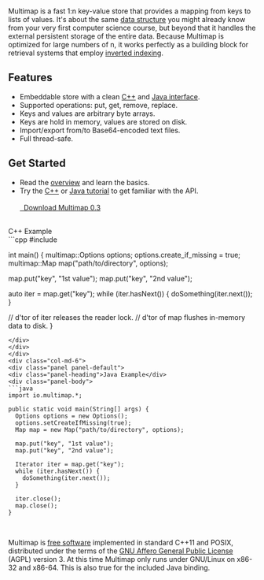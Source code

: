<br>

Multimap is a fast 1:n key-value store that provides a mapping from keys to lists of values. It's about the same <a href="https://en.wikipedia.org/wiki/Multimap" target="_blank">data structure</a> you might already know from your very first computer science course, but beyond that it handles the external persistent storage of the entire data. Because Multimap is optimized for large numbers of n, it works perfectly as a building block for retrieval systems that employ <a href="https://en.wikipedia.org/wiki/Inverted_index" target="_blank">inverted indexing</a>.

<div class="row">
  <div class="col-md-6">
    <h2>Features</h2>
    <ul>
    <li>Embeddable store with a clean <a href="cppreference">C++</a> and <a href="javareference">Java interface</a>.</li>
    <li>Supported operations: put, get, remove, replace.</li>
    <li>Keys and values are arbitrary byte arrays.</li>
    <li>Keys are hold in memory, values are stored on disk.</li>
    <li>Import/export from/to Base64-encoded text files.</li>
    <li>Full thread-safe.</li>
    </ul>
  </div>
  <div class="col-md-6">
    <h2>Get Started</h2>
    <ul>
    <li>Read the <a href="overview/">overview</a> and learn the basics.</li>
    <li>Try the <a href="cpptutorial">C++</a> or <a href="javatutorial">Java tutorial</a> to get familiar with the API.</li>
    <br>
    <a class="btn btn-default btn-lg" href="downloadv03/" role="button"><span class="glyphicon glyphicon-download-alt" aria-hidden="true"></span>&nbsp;&nbsp;Download Multimap 0.3</a>
    </ul>
  </div>
</div>
<br>
<div class="row">
<div class="col-md-6">
<div class="panel panel-default">
<div class="panel-heading">C++ Example</div>
<div class="panel-body">
```cpp
#include <multimap/Map.hpp>

int main() {
  multimap::Options options;
  options.create_if_missing = true;
  multimap::Map map("path/to/directory", options);

  map.put("key", "1st value");
  map.put("key", "2nd value");

  auto iter = map.get("key");
  while (iter.hasNext()) {
    doSomething(iter.next());
  }
  
  // d'tor of iter releases the reader lock.
  // d'tor of map flushes in-memory data to disk. 
}
```
</div>
</div>
</div>
<div class="col-md-6">
<div class="panel panel-default">
<div class="panel-heading">Java Example</div>
<div class="panel-body">
```java
import io.multimap.*;

public static void main(String[] args) {
  Options options = new Options();
  options.setCreateIfMissing(true);
  Map map = new Map("path/to/directory", options);

  map.put("key", "1st value");
  map.put("key", "2nd value");

  Iterator iter = map.get("key");
  while (iter.hasNext()) {
    doSomething(iter.next());
  }
  
  iter.close();
  map.close();
}
```
</div>
</div>
</div>
</div>
<br>

Multimap is <a href="https://www.fsf.org/about/what-is-free-software" target="_bank">free software</a> implemented in standard C++11 and POSIX, distributed under the terms of the <a href="http://www.gnu.org/licenses/agpl-3.0.en.html" target="_blank">GNU Affero General Public License</a> (AGPL) version 3. At this time Multimap only runs under GNU/Linux on x86-32 and x86-64. This is also true for the included Java binding.
